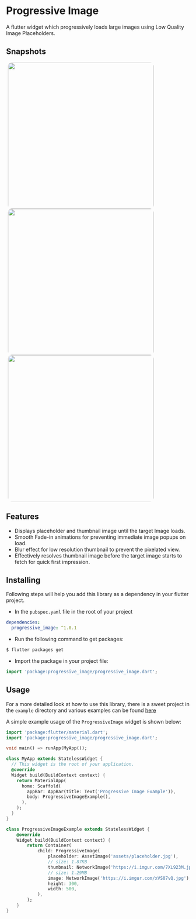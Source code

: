 # Progressive Image

A flutter widget which progressively loads large images using Low Quality Image Placeholders.

## Snapshots

<img src="https://i.imgur.com/IXNRpoB.gif" height="400em" style="border-radius: 10px;margin: 0 5px;">
<img src="https://i.imgur.com/lPN9Fss.gif" height="400em" style="border-radius: 10px;margin: 0 5px;">
<img src="https://i.imgur.com/nhZwQuY.gif" height="400em" style="border-radius: 10px;margin: 0 5px;">

## Features

- Displays placeholder and thumbnail image until the target Image loads.
- Smooth Fade-in animations for preventing immediate image popups on load.
- Blur effect for low resolution thumbnail to prevent the pixelated view.
- Effectively resolves thumbnail image before the target image starts to fetch for quick first impression.

## Installing

Following steps will help you add this library as a dependency in your flutter project.

- In the `pubspec.yaml` file in the root of your project

```yaml
dependencies:
  progressive_image: ^1.0.1
```

- Run the following command to get packages:

```bash
$ flutter packages get
```

- Import the package in your project file:

```dart
import 'package:progressive_image/progressive_image.dart';
```

## Usage

For a more detailed look at how to use this library, there is a sweet project in the `example` directory and various examples can be found [here](/example/README.md)

A simple example usage of the `ProgressiveImage` widget is shown below:

```dart
import 'package:flutter/material.dart';
import 'package:progressive_image/progressive_image.dart';

void main() => runApp(MyApp());

class MyApp extends StatelessWidget {
  // This widget is the root of your application.
  @override
  Widget build(BuildContext context) {
    return MaterialApp(
      home: Scaffold(
        appBar: AppBar(title: Text('Progressive Image Example')),
        body: ProgressiveImageExample(),
      ),
    );
  }
}

class ProgressiveImageExample extends StatelessWidget {
    @override
    Widget build(BuildContext context) {
        return Container(
            child: ProgressiveImage(
                placeholder: AssetImage('assets/placeholder.jpg'),
                // size: 1.87KB
                thumbnail: NetworkImage('https://i.imgur.com/7XL923M.jpg'),
                // size: 1.29MB
                image: NetworkImage('https://i.imgur.com/xVS07vQ.jpg'),
                height: 300,
                width: 500,
            ),
        );
    }
}

```
